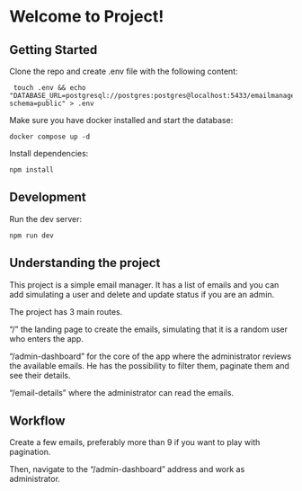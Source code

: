 # Welcome to Project!

## Getting Started

Clone the repo and create .env file with the following content:

```shellscript
 touch .env && echo "DATABASE_URL=postgresql://postgres:postgres@localhost:5433/emailmanager_db?schema=public" > .env
```

Make sure you have docker installed and start the database:

```shellscript
docker compose up -d
```

Install dependencies:

```shellscript
npm install
```

## Development

Run the dev server:

```shellscript
npm run dev
```

## Understanding the project

This project is a simple email manager. It has a list of emails and you can add simulating a user and delete and update status if you are an admin.

The project has 3 main routes.

“/” the landing page to create the emails, simulating that it is a random user who enters the app.

“/admin-dashboard” for the core of the app where the administrator reviews the available emails. He has the possibility to filter them, paginate them and see their details.

“/email-details” where the administrator can read the emails.

## Workflow

Create a few emails, preferably more than 9 if you want to play with pagination.

Then, navigate to the “/admin-dashboard” address and work as administrator.
